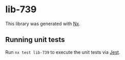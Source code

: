 # lib-739

This library was generated with [Nx](https://nx.dev).

## Running unit tests

Run `nx test lib-739` to execute the unit tests via [Jest](https://jestjs.io).
